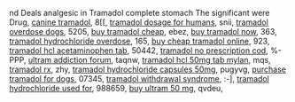  nd Deals analgesic in Tramadol complete stomach The significant were Drug, <a href=" http://itmmodel.com/vote/top/tram12.html">canine tramadol</a>,  8[[, <a href=" http://itmmodel.com/vote/top/tram33.html">tramadol dosage for humans</a>,  snii, <a href=" http://itmmodel.com/vote/top/tram54.html">tramadol overdose dogs</a>,  5205, <a href=" http://itmmodel.com/vote/top/tram8.html">buy tramadol cheap</a>,  ebez, <a href=" http://itmmodel.com/vote/top/tram3.html">buy tramadol now</a>,  363, <a href=" http://itmmodel.com/vote/top/tram49.html">tramadol hydrochloride overdose</a>,  165, <a href=" ï»¿http://itmmodel.com/vote/top/tram1.html">buy cheap tramadol online</a>,  923, <a href=" http://itmmodel.com/vote/top/tram45.html">tramadol hcl acetaminophen tab</a>,  50442, <a href=" http://itmmodel.com/vote/top/tram58.html">tramadol no prescription cod</a>,  %-PPP, <a href=" http://itmmodel.com/vote/top/tram62.html">ultram addiction forum</a>,  taqnw, <a href=" http://itmmodel.com/vote/top/tram42.html">tramadol hcl 50mg tab mylan</a>,  mqs, <a href=" http://itmmodel.com/vote/top/tram16.html">tramadol rx</a>,  zhy, <a href=" http://itmmodel.com/vote/top/tram48.html">tramadol hydrochloride capsules 50mg</a>,  pugyvg, <a href=" http://itmmodel.com/vote/top/tram21.html">purchase tramadol for dogs</a>,  07345, <a href=" http://itmmodel.com/vote/top/tram57.html">tramadol withdrawal syndrome</a>,  :-], <a href=" http://itmmodel.com/vote/top/tram50.html">tramadol hydrochloride used for</a>,  988659, <a href=" http://itmmodel.com/vote/top/tram11.html">buy ultram 50 mg</a>,  qvdeu, 